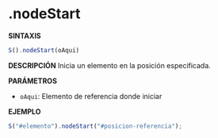 # .nodeStart

**SINTAXIS**
```javascript
S().nodeStart(oAqui)
```

**DESCRIPCIÓN**
Inicia un elemento en la posición especificada.

**PARÁMETROS**
- `oAqui`: Elemento de referencia donde iniciar

**EJEMPLO**
```javascript
S("#elemento").nodeStart("#posicion-referencia");
```